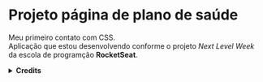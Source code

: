 # Projeto página de plano de saúde

Meu primeiro contato com CSS.<br>
Aplicação que estou desenvolvendo conforme o projeto *Next Level Week* da escola de programção **RocketSeat**.<br>


<details align="left">
  <summary><b>Credits</b></summary> 
   - Foto by <a href="https://unsplash.com/photos/ex1CRGFAftA"> Miguel Bruna at Unsplash</a><br>
</details>
